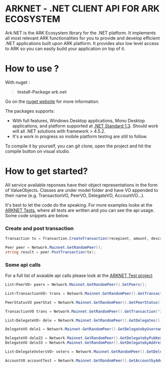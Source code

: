 # ARKNET - .NET CLIENT API FOR ARK ECOSYSTEM

Ark.NET is the ARK Ecosystem library for the .NET platform. It implements all most relevant ARK functionalities for you to provide and develop efficient .NET applications built upon ARK platform. It provides also low level access to ARK so you can easily build your application on top of it. 

# How to use ?
With nuget :
>**Install-Package ark.net** 

Go on the [nuget website](https://www.nuget.org/packages/ark.net/) for more information.

The packages supports:

* With full features, Windows Desktop applications, Mono Desktop applications, and platform supported at [.NET Standard 1.3](https://docs.microsoft.com/en-us/dotnet/articles/standard/library). Should work will all .NET solutions with framework > 4.5.2.
* It's a work in progress so mobile platform testing are still to follow. 

To compile it by yourself, you can git clone, open the project and hit the compile button on visual studio.

# How to get started? 

All service available reponses have their object representations in the form of ValueObjects. Classes are under model folder and have VO appended to their name (e.g. TransactionVO, PeerVO, DelegateVO, AccountVO...).

It's best to let the code do the speaking. For more examples looke at the [ARKNET Tests](hhttps://github.com/kristjank/ark-net/blob/master/ark-netTests/io/ark/core/ModelTests.cs#L22), where all tests are written and you can see the api usage. Some code snippets are below.

### Create and post transaction

```c#
Transaction tx = Transaction.CreateTransaction(recepient, amount, description, passphrase);

Peer peer = Network.Mainnet.GetRandomPeer();
string result = peer.PostTransaction(tx);          

```

### Some api calls
For a full list of avaiable api calls please look at the  [ARKNET Test project](hhttps://github.com/kristjank/ark-net/blob/master/ark-netTests/io/ark/core/)

```c#
List<PeerVO> peers = Network.Mainnet.GetRandomPeer().GetPeers();

List<TransactionVO> trans = Network.Mainnet.GetRandomPeer().GetTransactions();

PeerStatusVO peerStat = Network.Mainnet.GetRandomPeer().GetPeerStatus();

TransactionVO trans = Network.Mainnet.GetRandomPeer().GetTransaction("3a9643dcf9631384df6cb8c7aec50d782e8da5dfd4b44c22cd1f10c6434ee00c");

List<DelegateVO> dele = Network.Mainnet.GetRandomPeer().GetDelegates();

DelegateVO dele1 = Network.Mainnet.GetRandomPeer().GetDelegatebyUsername(dele[0].username);

DelegateVO dele22 = Network.Mainnet.GetRandomPeer().GetDelegatebyPubKey(dele[0].publicKey);
DelegateVO dele33 = Network.Mainnet.GetRandomPeer().GetDelegatebyAddress(dele[0].address);

List<DelegateVotersVO> voters = Network.Mainnet.GetRandomPeer().GetDelegateVoters(dele[0].publicKey);

AccountVO accountTest = Network.Mainnet.GetRandomPeer().GetAccountbyAddress(dele[0].address);

```







